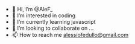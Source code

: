 - 👋 Hi, I’m @AleF_
- 👀 I’m interested in coding
- 🌱 I’m currently learning javascript
- 💞️ I’m looking to collaborate on ...
- 📫 How to reach me alessiofedullo@gmail.com

<!---
emmepsette/emmepsette is a ✨ special ✨ repository because its `README.md` (this file) appears on your GitHub profile.
You can click the Preview link to take a look at your changes.
--->
